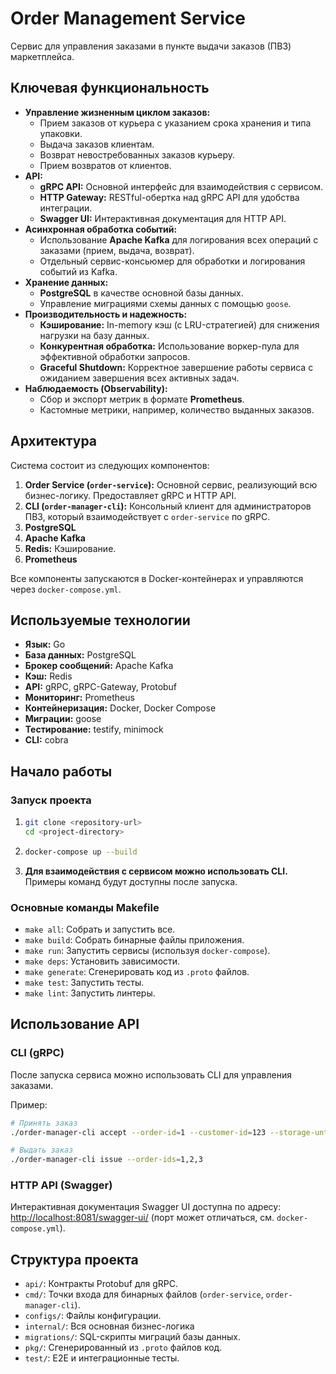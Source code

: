 # Order Management Service

Сервис для управления заказами в пункте выдачи заказов (ПВЗ) маркетплейса.

## Ключевая функциональность

- **Управление жизненным циклом заказов:**
    - Прием заказов от курьера с указанием срока хранения и типа упаковки.
    - Выдача заказов клиентам.
    - Возврат невостребованных заказов курьеру.
    - Прием возвратов от клиентов.
- **API:**
    - **gRPC API:** Основной интерфейс для взаимодействия с сервисом.
    - **HTTP Gateway:** RESTful-обертка над gRPC API для удобства интеграции.
    - **Swagger UI:** Интерактивная документация для HTTP API.
- **Асинхронная обработка событий:**
    - Использование **Apache Kafka** для логирования всех операций с заказами (прием, выдача, возврат).
    - Отдельный сервис-консьюмер для обработки и логирования событий из Kafka.
- **Хранение данных:**
    - **PostgreSQL** в качестве основной базы данных.
    - Управление миграциями схемы данных с помощью `goose`.
- **Производительность и надежность:**
    - **Кэширование:** In-memory кэш (с LRU-стратегией) для снижения нагрузки на базу данных.
    - **Конкурентная обработка:** Использование воркер-пула для эффективной обработки запросов.
    - **Graceful Shutdown:** Корректное завершение работы сервиса с ожиданием завершения всех активных задач.
- **Наблюдаемость (Observability):**
    - Сбор и экспорт метрик в формате **Prometheus**.
    - Кастомные метрики, например, количество выданных заказов.

## Архитектура

Система состоит из следующих компонентов:

1.  **Order Service (`order-service`):** Основной сервис, реализующий всю бизнес-логику. Предоставляет gRPC и HTTP API.
2.  **CLI (`order-manager-cli`):** Консольный клиент для администраторов ПВЗ, который взаимодействует с `order-service` по gRPC.
3.  **PostgreSQL**
4.  **Apache Kafka**
5.  **Redis:** Кэширование.
6.  **Prometheus**

Все компоненты запускаются в Docker-контейнерах и управляются через `docker-compose.yml`.

## Используемые технологии

- **Язык:** Go
- **База данных:** PostgreSQL
- **Брокер сообщений:** Apache Kafka
- **Кэш:** Redis
- **API:** gRPC, gRPC-Gateway, Protobuf
- **Мониторинг:** Prometheus
- **Контейнеризация:** Docker, Docker Compose
- **Миграции:** goose
- **Тестирование:** testify, minimock
- **CLI:** cobra

## Начало работы

### Запуск проекта

1.
    ```bash
    git clone <repository-url>
    cd <project-directory>
    ```

2.
    ```bash
    docker-compose up --build
    ```

3.  **Для взаимодействия с сервисом можно использовать CLI.**
    Примеры команд будут доступны после запуска.

### Основные команды Makefile

- `make all`: Собрать и запустить все.
- `make build`: Собрать бинарные файлы приложения.
- `make run`: Запустить сервисы (используя `docker-compose`).
- `make deps`: Установить зависимости.
- `make generate`: Сгенерировать код из `.proto` файлов.
- `make test`: Запустить тесты.
- `make lint`: Запустить линтеры.

## Использование API

### CLI (gRPC)

После запуска сервиса можно использовать CLI для управления заказами.

Пример:

```bash
# Принять заказ
./order-manager-cli accept --order-id=1 --customer-id=123 --storage-until=2025-12-31T10:00:00Z

# Выдать заказ
./order-manager-cli issue --order-ids=1,2,3
```

### HTTP API (Swagger)

Интерактивная документация Swagger UI доступна по адресу:
[http://localhost:8081/swagger-ui/](http://localhost:8081/swagger-ui/) (порт может отличаться, см. `docker-compose.yml`).


## Структура проекта

- `api/`: Контракты Protobuf для gRPC.
- `cmd/`: Точки входа для бинарных файлов (`order-service`, `order-manager-cli`).
- `configs/`: Файлы конфигурации.
- `internal/`: Вся основная бизнес-логика
- `migrations/`: SQL-скрипты миграций базы данных.
- `pkg/`: Сгенерированный из `.proto` файлов код.
- `test/`: E2E и интеграционные тесты.

